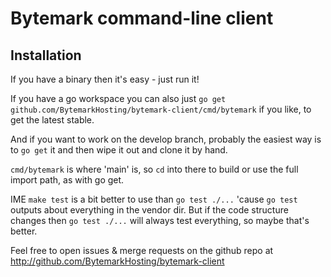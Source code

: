 Bytemark command-line client
============================

Installation
------------

If you have a binary then it's easy - just run it!

If you have a go workspace you can also just `go get github.com/BytemarkHosting/bytemark-client/cmd/bytemark` if you like, to get the latest stable.

And if you want to work on the develop branch, probably the easiest way is to `go get` it and then wipe it out and clone it by hand.

`cmd/bytemark` is where 'main' is, so `cd` into there to build or use the full import path, as with go get.

IME `make test` is a bit better to use than `go test ./...` 'cause `go test` outputs about everything in the vendor dir. But if the code structure changes then `go test ./...` will always test everything, so maybe that's better.

Feel free to open issues & merge requests on the github repo at http://github.com/BytemarkHosting/bytemark-client 
